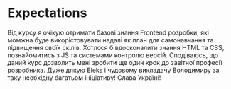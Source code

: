 # Expectations
Від курсу я очікую отримати базові знання Frontend розробки, які момжна буде викорістовувати надалі як план для самонавчання та підвищення своїх скілів.
Хотлося б вдосконалити знання HTML та CSS, познайомитись з JS та системами контролю версій.
Сподіваюсь, що даний курс дозволить мені зробити ще один крок до завітної професії розробника.
Дуже дякую Eleks і чудовому викладачу Володимиру за таку необхідну багатьом ініціативу! 
Слава Україні!
